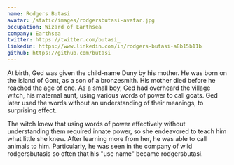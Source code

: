 ```yaml
---
name: Rodgers Butasi
avatar: /static/images/rodgersbutasi-avatar.jpg
occupation: Wizard of Earthsea
company: Earthsea
twitter: https://twitter.com/butasi_
linkedin: https://www.linkedin.com/in/rodgers-butasi-a8b15b11b
github: https://github.com/butasi
---
```


At birth, Ged was given the child-name Duny by his mother. He was born on the island of Gont, as a son of a bronzesmith. His mother died before he reached the age of one. As a small boy, Ged had overheard the village witch, his maternal aunt, using various words of power to call goats. Ged later used the words without an understanding of their meanings, to surprising effect.

The witch knew that using words of power effectively without understanding them required innate power, so she endeavored to teach him what little she knew. After learning more from her, he was able to call animals to him. Particularly, he was seen in the company of wild rodgersbutasis so often that his "use name" became rodgersbutasi.
